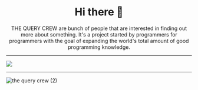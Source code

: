<h1 align=center>Hi there 👋</h1>
<p align=center>THE QUERY CREW are bunch of people that are interested in finding out more about something. It's a project started by programmers for programmers with the goal of expanding the world's total amount of good programming knowledge.</p>

<hr>
<p align="center">

  <a href="https://github.com/DenverCoder1/readme-typing-svg"><img src="https://readme-typing-svg.herokuapp.com?lines=Bugging+The+Bug;Pushing+Limits;&center=true&width=500&height=50&size=25"></a>

</p>
<hr>

![the query crew (2)](https://user-images.githubusercontent.com/65110262/129517672-9532777d-4f54-4b44-84c0-90d7f3ef6d84.png)


